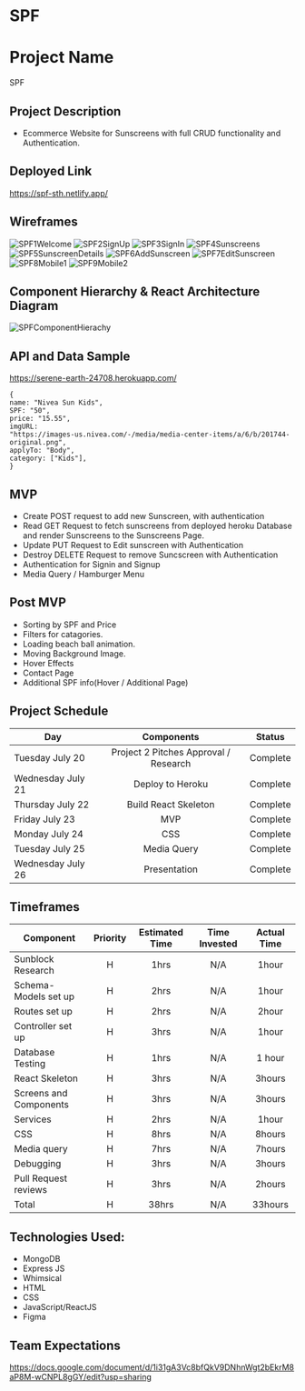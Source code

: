 # SPF

# Project Name

SPF

## Project Description

- Ecommerce Website for Sunscreens with full CRUD functionality and Authentication.

## Deployed Link

https://spf-sth.netlify.app/

## Wireframes

![SPF1Welcome](https://user-images.githubusercontent.com/83293460/126356423-5cfdbf17-4057-46a9-ab3f-539bc41e2327.png)
![SPF2SignUp](https://user-images.githubusercontent.com/83293460/126356418-4b00a5fb-34ec-4a6d-88ad-f8bfcef4655b.png)
![SPF3SignIn](https://user-images.githubusercontent.com/83293460/126356419-18ae973c-f8ee-407d-a321-e4017398b261.png)
![SPF4Sunscreens](https://user-images.githubusercontent.com/83293460/126356421-04d8da34-9834-4288-a752-4d729ed43d02.png)
![SPF5SunscreenDetails](https://user-images.githubusercontent.com/83293460/126356414-807b8559-a6a5-46b2-ab07-a2e151fb74bd.png)
![SPF6AddSunscreen](https://user-images.githubusercontent.com/83293460/126356410-bdaa434d-1c01-4000-ba18-ea5d6fb906f7.png)
![SPF7EditSunscreen](https://user-images.githubusercontent.com/83293460/126356420-4bd77753-41ce-4f2f-b448-f5ff7620f841.png)
![SPF8Mobile1](https://user-images.githubusercontent.com/83293460/126356412-2089b5f1-4e54-4dc8-aa4b-7c02f15179aa.png)
![SPF9Mobile2](https://user-images.githubusercontent.com/83293460/126356408-dd46f2d8-0cc6-4af9-b334-463e7fbefd53.png)

## Component Hierarchy & React Architecture Diagram

![SPFComponentHierachy](https://user-images.githubusercontent.com/83293460/126376995-aa0b4834-4ed8-4696-a9dc-33d79138ac2d.png)

## API and Data Sample

https://serene-earth-24708.herokuapp.com/

```
{
name: "Nivea Sun Kids",
SPF: "50",
price: "15.55",
imgURL:
"https://images-us.nivea.com/-/media/media-center-items/a/6/b/201744-original.png",
applyTo: "Body",
category: ["Kids"],
}
```

## MVP

- Create POST request to add new Sunscreen, with authentication
- Read GET Request to fetch sunscreens from deployed heroku Database and render Sunscreens to the Sunscreens Page.
- Update PUT Request to Edit sunscreen with Authentication
- Destroy DELETE Request to remove Suncscreen with Authentication
- Authentication for Signin and Signup
- Media Query / Hamburger Menu

## Post MVP

- Sorting by SPF and Price
- Filters for catagories.
- Loading beach ball animation.
- Moving Background Image.
- Hover Effects
- Contact Page
- Additional SPF info(Hover / Additional Page)

## Project Schedule

| Day               |              Components               |  Status  |
| ----------------- | :-----------------------------------: | :------: |
| Tuesday July 20   | Project 2 Pitches Approval / Research | Complete |
| Wednesday July 21 |           Deploy to Heroku            | Complete |
| Thursday July 22  |         Build React Skeleton          | Complete |
| Friday July 23    |                  MVP                  | Complete |
| Monday July 24    |                  CSS                  | Complete |
| Tuesday July 25   |              Media Query              | Complete |
| Wednesday July 26 |             Presentation              | Complete |

## Timeframes

| Component              | Priority | Estimated Time | Time Invested | Actual Time |
| ---------------------- | :------: | :------------: | :-----------: | :---------: |
| Sunblock Research      |    H     |      1hrs      |      N/A      |    1hour    |
| Schema- Models set up  |    H     |      2hrs      |      N/A      |    1hour    |
| Routes set up          |    H     |      2hrs      |      N/A      |    2hour    |
| Controller set up      |    H     |      3hrs      |      N/A      |    1hour    |
| Database Testing       |    H     |      1hrs      |      N/A      |   1 hour    |
| React Skeleton         |    H     |      3hrs      |      N/A      |   3hours    |
| Screens and Components |    H     |      3hrs      |      N/A      |   3hours    |
| Services               |    H     |      2hrs      |      N/A      |    1hour    |
| CSS                    |    H     |      8hrs      |      N/A      |   8hours    |
| Media query            |    H     |      7hrs      |      N/A      |   7hours    |
| Debugging              |    H     |      3hrs      |      N/A      |   3hours    |
| Pull Request reviews   |    H     |      3hrs      |      N/A      |   2hours    |
| Total                  |    H     |     38hrs      |      N/A      |   33hours   |

## Technologies Used:

- MongoDB
- Express JS
- Whimsical
- HTML
- CSS
- JavaScript/ReactJS
- Figma

## Team Expectations

https://docs.google.com/document/d/1i31gA3Vc8bfQkV9DNhnWgt2bEkrM8aP8M-wCNPL8gGY/edit?usp=sharing
